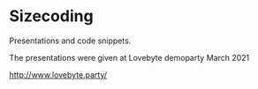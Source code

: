 # Sizecoding

Presentations and code snippets.

The presentations were given at Lovebyte demoparty March 2021

http://www.lovebyte.party/
